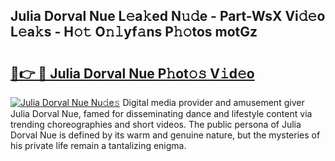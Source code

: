 ## Julia Dorval Nue L𝚎a𝚔ed N𝚞𝚍e - Part-WsX Vi𝚍𝚎o L𝚎a𝚔s - H𝚘𝚝 O𝚗𝚕yf𝚊ns P𝚑𝚘tos motGz

# <h2><a href="http://kf9iiu.oniu.top/?m=Julia+Dorval+Nue">🔗👉 🔴 Julia Dorval Nue P𝚑ot𝚘𝚜 V𝚒d𝚎o</a></h2>

[![Julia Dorval Nue Nu𝚍e𝚜](https://i.imgur.com/0qMVB7G.gif)](http://kf9iiu.oniu.top/?m=Julia+Dorval+Nue)
Digital media provider and amusement giver Julia Dorval Nue, famed for disseminating dance and lifestyle content via trending choreographies and short videos. The public persona of Julia Dorval Nue is defined by its warm and genuine nature, but the mysteries of his private life remain a tantalizing enigma.  
